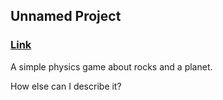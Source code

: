 ## Unnamed Project

### [Link](https://nicephysics.github.io/game)

A simple physics game about rocks and a planet.

How else can I describe it?
